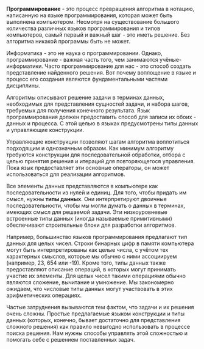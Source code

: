 __Программирование__ - это процесс превращения алгоритма в нотацию, написанную на языке программирования, которая может быть выполнена компьютером. Несмотря на существование большого количества различных языков программирования и типов компьютеров, самый первый и важный шаг - это иметь решение. Без алгоритма никакой программы быть не может.

Информатика - это не наука о программировании. Однако, программирование - важная часть того, чем занимаются учёные-информатики. Часто программирование для нас - это способ создать представление найденного решения. Вот почему воплощение в языке и процесс его создания являются фундаментальными частями дисциплины.

Алгоритмы описывают решение задачи в терминах данных, необходимых для представления сущностей задачи, и набора шагов, требуемых для получения конечного результата. Язык программирования должен предоставить способ для записи их обоих - данных и процесса. С этой целью в языках предусмотрены типы данных и управляющие конструкции.

Управляющие конструкции позволяют шагам алгоритма воплотиться подходящим и однозначным образом. Как минимум алгоритму требуются конструкции для последовательной обработки, отбора с целью принятия решения и итераций для повторяющегося управления. Пока язык предоставляет эти основные операторы, он может использоваться для реализации алгоритмов.

Все элементы данных представляются в компьютере как последовательности из нулей и единиц. Для того, чтобы придать им смысл, нужны __типы данных__. Они интерпретируют двоичные последовательности, чтобы мы могли думать о данных в терминах, имеющих смысл для решаемой задачи. Эти низкоуровневые встроенные типы данных (иногда называемые примитивными) обеспечивают строительные блоки для разработки алгоритмов.

Например, большинство языков программирования предлагают тип данных для целых чисел. Строки бинарных цифр в памяти компьютера могут быть интерпретированы как целые числа, с учётом тех характерных смыслов, которые мы обычно с ними ассоциируем (например, 23, 654 или -19). Кроме того, типы данных также предоставляют описание операций, в которых могут принимать участие их элементы. Для целых чисел такими операциями обычно являются сложение, вычитание и умножение. Мы закономерно ожидаем, что числовые типы данных могут участвовать в этих арифметических операциях.

Частые затруднения вызываются тем фактом, что задачи и их решения очень сложны. Простые предлагаемые языком конструкции и типы данных (которых, конечно, бывает достаточно для представления сложного решения) как правило невыгодно использовать в процессе поиска решения. Нам нужны способы управлять этой сложностью и помогать себе с решением поставленных задач.